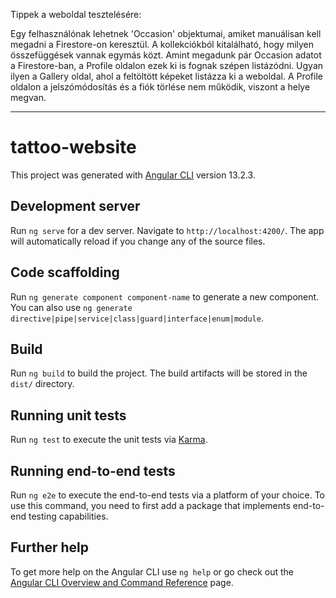 Tippek a weboldal tesztelésére:

Egy felhasználónak lehetnek 'Occasion' objektumai, amiket manuálisan kell megadni a Firestore-on keresztül. A kollekciókból kitalálható, hogy milyen összefüggések vannak egymás közt.
Amint megadunk pár Occasion adatot a Firestore-ban, a Profile oldalon ezek ki is fognak szépen listázódni. Ugyan ilyen a Gallery oldal, ahol a feltöltött képeket listázza ki a weboldal.
A Profile oldalon a jelszómódosítás és a fiók törlése nem működik, viszont a helye megvan.

------------------------------------------------------------------
# tattoo-website

This project was generated with [Angular CLI](https://github.com/angular/angular-cli) version 13.2.3.

## Development server

Run `ng serve` for a dev server. Navigate to `http://localhost:4200/`. The app will automatically reload if you change any of the source files.

## Code scaffolding

Run `ng generate component component-name` to generate a new component. You can also use `ng generate directive|pipe|service|class|guard|interface|enum|module`.

## Build

Run `ng build` to build the project. The build artifacts will be stored in the `dist/` directory.

## Running unit tests

Run `ng test` to execute the unit tests via [Karma](https://karma-runner.github.io).

## Running end-to-end tests

Run `ng e2e` to execute the end-to-end tests via a platform of your choice. To use this command, you need to first add a package that implements end-to-end testing capabilities.

## Further help

To get more help on the Angular CLI use `ng help` or go check out the [Angular CLI Overview and Command Reference](https://angular.io/cli) page.
